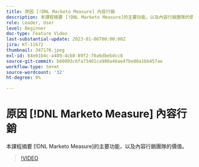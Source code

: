 ```yaml
---
title: 原因 [!DNL Marketo Measure] 內容行銷
description: 本課程摘要 [!DNL Marketo Measure]的主要功能，以及內容行銷團隊的價值。
role: Leader, User
level: Beginner
doc-type: Feature Video
last-substantial-update: 2023-01-06T00:00:00Z
jira: KT-11672
thumbnail: 347176.jpeg
exl-id: 84e01b4c-a489-4cb8-89f2-70a6dbebdcc8
source-git-commit: b60003c6fa73401ca980a46ae47be00a1bb457ae
workflow-type: tm+mt
source-wordcount: '32'
ht-degree: 0%

---
```


# 原因 [!DNL Marketo Measure] 內容行銷

本課程摘要 [!DNL Marketo Measure]的主要功能，以及內容行銷團隊的價值。

>[!VIDEO](https://video.tv.adobe.com/v/347176/?quality=12&learn=on)
